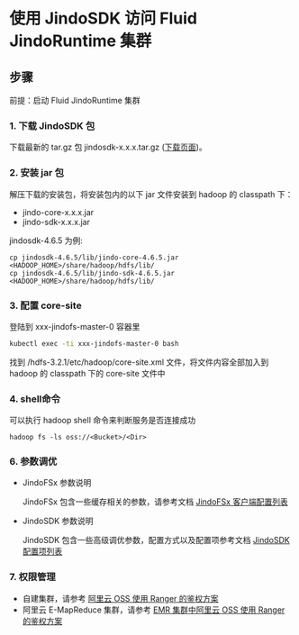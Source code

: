 # 使用 JindoSDK 访问 Fluid JindoRuntime 集群

## 步骤
前提：启动 Fluid JindoRuntime 集群

### 1. 下载 JindoSDK 包
下载最新的 tar.gz 包 jindosdk-x.x.x.tar.gz ([下载页面](/docs/user/4.x/jindodata_download.md))。

### 2. 安装 jar 包
解压下载的安装包，将安装包内的以下 jar 文件安装到 hadoop 的 classpath 下：
* jindo-core-x.x.x.jar
* jindo-sdk-x.x.x.jar

jindosdk-4.6.5 为例:
```
cp jindosdk-4.6.5/lib/jindo-core-4.6.5.jar <HADOOP_HOME>/share/hadoop/hdfs/lib/
cp jindosdk-4.6.5/lib/jindo-sdk-4.6.5.jar <HADOOP_HOME>/share/hadoop/hdfs/lib/
```

### 3. 配置 core-site
登陆到 xxx-jindofs-master-0 容器里
```bash
kubectl exec -ti xxx-jindofs-master-0 bash
```
找到  /hdfs-3.2.1/etc/hadoop/core-site.xml 文件，将文件内容全部加入到 hadoop 的 classpath 下的 core-site 文件中

### 4. shell命令
可以执行 hadoop shell 命令来判断服务是否连接成功
```shell
hadoop fs -ls oss://<Bucket>/<Dir>
```

### 6. 参数调优
* JindoFSx 参数说明
  
  JindoFSx 包含一些缓存相关的参数，请参考文档 [JindoFSx 客户端配置列表](/docs/user/4.x/4.6.x/4.6.5/jindofsx/jindo_fluid/jindo_fluid_ways_to_use.md)
* JindoSDK 参数说明
  
  JindoSDK 包含一些高级调优参数，配置方式以及配置项参考文档 [JindoSDK 配置项列表](/docs/user/4.x/4.6.x/4.6.5/oss/configuration/jindosdk_configuration_list.md)

### 7. 权限管理

* 自建集群，请参考 [阿里云 OSS 使用 Ranger 的鉴权方案](/docs/user/4.x/4.6.x/4.6.5/jindofsx/permission/jindofsx_ranger.md)
* 阿里云 E-MapReduce 集群，请参考 [EMR 集群中阿里云 OSS 使用 Ranger 的鉴权方案](/docs/user/4.x/4.6.x/4.6.5/jindofsx/permission/jindofsx_ranger_emr.md)